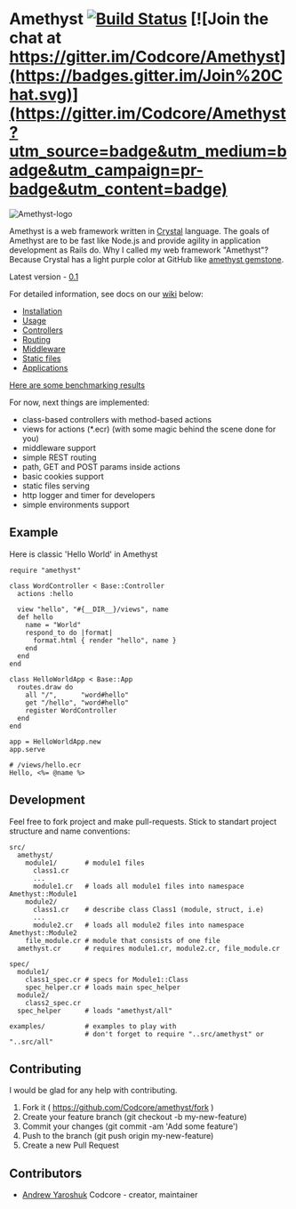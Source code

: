 # Amethyst [![Build Status](https://travis-ci.org/Codcore/Amethyst.svg)](https://travis-ci.org/Codcore/Amethyst)  [![Join the chat at https://gitter.im/Codcore/Amethyst](https://badges.gitter.im/Join%20Chat.svg)](https://gitter.im/Codcore/Amethyst?utm_source=badge&utm_medium=badge&utm_campaign=pr-badge&utm_content=badge)

![Amethyst-logo](http://s019.radikal.ru/i635/1506/28/bac4764b9e03.png)

Amethyst is a web framework written in [Crystal](https://github.com/manastech/crystal) language. The goals of Amethyst are to be fast like Node.js and provide agility in application development as Rails do. Why I called my web framework "Amethyst"? Because Crystal  has a light purple color at GitHub like [amethyst gemstone](http://en.wikipedia.org/wiki/Amethyst).

Latest version - [0.1](https://github.com/Codcore/Amethyst/releases/tag/v0.1)

For detailed information, see docs on our [wiki](https://github.com/Codcore/Amethyst/wiki) below:

* [Installation](https://github.com/Codcore/Amethyst/wiki/Installation)
* [Usage](https://github.com/Codcore/Amethyst/wiki/Usage)
* [Controllers](https://github.com/Codcore/Amethyst/wiki/Controllers)
* [Routing](https://github.com/Codcore/Amethyst/wiki/Routing)
* [Middleware](https://github.com/Codcore/Amethyst/wiki/Middleware)
* [Static files](https://github.com/Codcore/Amethyst/wiki/StaticFiles)
* [Applications](https://github.com/Codcore/Amethyst/wiki/Applications)

[Here are some benchmarking results](https://gist.github.com/Codcore/0c7a331b69eed542fb78)

For now, next things are implemented:
* class-based controllers with method-based actions
* views for actions (*.ecr) (with some magic behind the scene done for you)
* middleware support
* simple REST routing
* path, GET and POST params inside actions
* basic cookies support
* static files serving
* http logger and timer for developers
* simple environments support

## Example
Here is classic 'Hello World' in Amethyst
```crystal
require "amethyst"

class WordController < Base::Controller
  actions :hello

  view "hello", "#{__DIR__}/views", name
  def hello
    name = "World"
    respond_to do |format|
      format.html { render "hello", name }
    end
  end
end

class HelloWorldApp < Base::App
  routes.draw do
    all "/",      "word#hello" 
    get "/hello", "word#hello" 
    register WordController
  end
end

app = HelloWorldApp.new
app.serve

# /views/hello.ecr
Hello, <%= @name %>
```


## Development

Feel free to fork project and make pull-requests. Stick to standart project structure and name conventions:

    src/
      amethyst/
        module1/       # module1 files
          class1.cr
          ...
          module1.cr   # loads all module1 files into namespace Amethyst::Module1
        module2/
          class1.cr    # describe class Class1 (module, struct, i.e)
          ...
          module2.cr   # loads all module2 files into namespace Amethyst::Module2
        file_module.cr # module that consists of one file
      amethyst.cr      # requires module1.cr, module2.cr, file_module.cr

    spec/
      module1/
        class1_spec.cr # specs for Module1::Class
        spec_helper.cr # loads main spec_helper
      module2/
        class2_spec.cr
      spec_helper      # loads "amethyst/all"

    examples/          # examples to play with
                       # don't forget to require "..src/amethyst" or "..src/all"


## Contributing

I would be glad for any help with contributing.

1. Fork it ( https://github.com/Codcore/amethyst/fork )
2. Create your feature branch (git checkout -b my-new-feature)
3. Commit your changes (git commit -am 'Add some feature')
4. Push to the branch (git push origin my-new-feature)
5. Create a new Pull Request


## Contributors

- [Andrew Yaroshuk](https://github.com/Codcore]) Codcore - creator, maintainer
